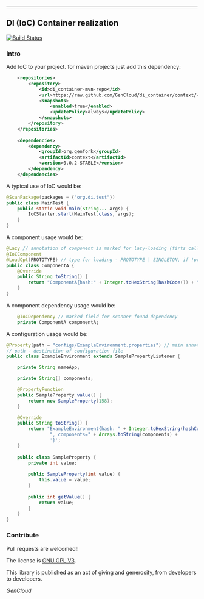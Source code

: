 ---

## DI (IoC) Container realization

[![Build Status](https://api.travis-ci.org/GenCloud/di_container.svg?branch=master)](https://api.travis-ci.org/GenCloud/di_container)
### Intro
Add IoC to your project. for maven projects just add this dependency:
```xml
    <repositories>
        <repository>
            <id>di_container-mvn-repo</id>
            <url>https://raw.github.com/GenCloud/di_container/context/</url>
            <snapshots>
                <enabled>true</enabled>
                <updatePolicy>always</updatePolicy>
            </snapshots>
        </repository>
    </repositories>
    
    <dependencies>
        <dependency>
            <groupId>org.genfork</groupId>
            <artifactId>context</artifactId>
            <version>0.0.2-STABLE</version>
        </dependency>
    </dependencies>
```

A typical use of IoC would be:
```java
@ScanPackage(packages = {"org.di.test"})
public class MainTest {
    public static void main(String... args) {
        IoCStarter.start(MainTest.class, args);
    }
}
```

A component usage would be:
```java
@Lazy // annotation of component is marked for lazy-loading (firts call is instantiated)
@IoCComponent
@LoadOpt(PROTOTYPE) // type for loading - PROTOTYPE | SINGLETON, if !present annotation - component has default type SINGLETON
public class ComponentA {
    @Override
    public String toString() {
        return "ComponentA{hash:" + Integer.toHexString(hashCode()) + "}";
    }
}
```

A component dependency usage would be:
```java
    @IoCDependency // marked field for scanner found dependency
    private ComponentA componentA;
```

A configuration usage would be:
```java
@Property(path = "configs/ExampleEnvironment.properties") // main annotation for init environment
// path - destination of configuration file
public class ExampleEnvironment extends SamplePropertyListener {

    private String nameApp;

    private String[] components;

    @PropertyFunction
    public SampleProperty value() {
        return new SampleProperty(158);
    }

    @Override
    public String toString() {
        return "ExampleEnvironment{hash: " + Integer.toHexString(hashCode()) + ", nameApp='" + nameApp + '\'' +
                ", components=" + Arrays.toString(components) +
                '}';
    }
    
    public class SampleProperty {
        private int value;
    
        public SampleProperty(int value) {
            this.value = value;
        }
    
        public int getValue() {
            return value;
        }
    }
}
```
### Contribute
Pull requests are welcomed!!

The license is [GNU GPL V3](https://www.gnu.org/licenses/gpl-3.0.html/).

This library is published as an act of giving and generosity, from developers to developers. 

_GenCloud_
